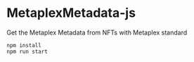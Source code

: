 # MetaplexMetadata-js
Get the Metaplex Metadata from NFTs with Metaplex standard 
```
npm install
npm run start
```

